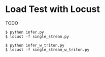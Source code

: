 # Load Test with Locust
TODO
```
$ python infer.py
$ locust -f single_stream.py

$ python infer_w_triton.py
$ locust -f single_stream_w_triton.py
```